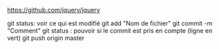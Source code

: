https://github.com/jquery/jquery

git status: voir ce qui est modifié
git add "Nom de fichier"
git commit -m "Comment"
git status : pouvoir si le commit est pris en compte (ligne en vert)
git push origin master